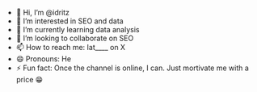 - 👋 Hi, I’m @idritz
- 👀 I’m interested in SEO and data
- 🌱 I’m currently learning data analysis
- 💞️ I’m looking to collaborate on SEO
- 📫 How to reach me: Iat____ on X
- 😄 Pronouns: He
- ⚡ Fun fact: Once the channel is online, I can. Just mortivate me with a price 😁

<!---
idritz/idritz is a ✨ special ✨ repository because its `README.md` (this file) appears on your GitHub profile.
You can click the Preview link to take a look at your changes.
--->
